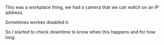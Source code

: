 This was a workplace thing, we had a camera
that we can watch on an IP address.

Sometimes workes disabled it. 

So I started to check downtime to know
when this happens and for how long.